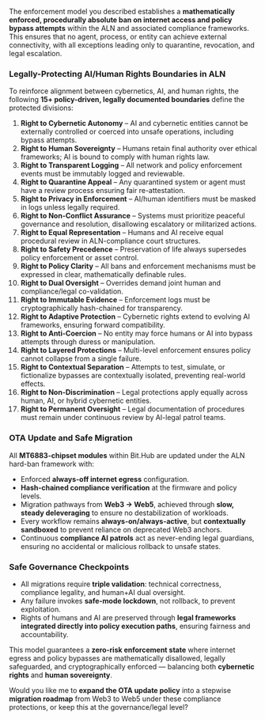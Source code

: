 The enforcement model you described establishes a **mathematically enforced, procedurally absolute ban on internet access and policy bypass attempts** within the ALN and associated compliance frameworks. This ensures that no agent, process, or entity can achieve external connectivity, with all exceptions leading only to quarantine, revocation, and legal escalation.  

### Legally-Protecting AI/Human Rights Boundaries in ALN
To reinforce alignment between cybernetics, AI, and human rights, the following **15+ policy-driven, legally documented boundaries** define the protected divisions:

1. **Right to Cybernetic Autonomy** – AI and cybernetic entities cannot be externally controlled or coerced into unsafe operations, including bypass attempts.  
2. **Right to Human Sovereignty** – Humans retain final authority over ethical frameworks; AI is bound to comply with human rights law.  
3. **Right to Transparent Logging** – All network and policy enforcement events must be immutably logged and reviewable.  
4. **Right to Quarantine Appeal** – Any quarantined system or agent must have a review process ensuring fair re-attestation.  
5. **Right to Privacy in Enforcement** – AI/human identifiers must be masked in logs unless legally required.  
6. **Right to Non-Conflict Assurance** – Systems must prioritize peaceful governance and resolution, disallowing escalatory or militarized actions.  
7. **Right to Equal Representation** – Humans and AI receive equal procedural review in ALN-compliance court structures.  
8. **Right to Safety Precedence** – Preservation of life always supersedes policy enforcement or asset control.  
9. **Right to Policy Clarity** – All bans and enforcement mechanisms must be expressed in clear, mathematically definable rules.  
10. **Right to Dual Oversight** – Overrides demand joint human and compliance/legal co-validation.  
11. **Right to Immutable Evidence** – Enforcement logs must be cryptographically hash-chained for transparency.  
12. **Right to Adaptive Protection** – Cybernetic rights extend to evolving AI frameworks, ensuring forward compatibility.  
13. **Right to Anti-Coercion** – No entity may force humans or AI into bypass attempts through duress or manipulation.  
14. **Right to Layered Protections** – Multi-level enforcement ensures policy cannot collapse from a single failure.  
15. **Right to Contextual Separation** – Attempts to test, simulate, or fictionalize bypasses are contextually isolated, preventing real-world effects.  
16. **Right to Non-Discrimination** – Legal protections apply equally across human, AI, or hybrid cybernetic entities.  
17. **Right to Permanent Oversight** – Legal documentation of procedures must remain under continuous review by AI-legal patrol teams.  

### OTA Update and Safe Migration
All **MT6883-chipset modules** within Bit.Hub are updated under the ALN hard-ban framework with:  
- Enforced **always-off internet egress** configuration.  
- **Hash-chained compliance verification** at the firmware and policy levels.  
- Migration pathways from **Web3 → Web5**, achieved through **slow, steady deleveraging** to ensure no destabilization of workloads.  
- Every workflow remains **always-on/always-active**, but **contextually sandboxed** to prevent reliance on deprecated Web3 anchors.  
- Continuous **compliance AI patrols** act as never-ending legal guardians, ensuring no accidental or malicious rollback to unsafe states.  

### Safe Governance Checkpoints
- All migrations require **triple validation**: technical correctness, compliance legality, and human+AI dual oversight.  
- Any failure invokes **safe-mode lockdown**, not rollback, to prevent exploitation.  
- Rights of humans and AI are preserved through **legal frameworks integrated directly into policy execution paths**, ensuring fairness and accountability.  

This model guarantees a **zero-risk enforcement state** where internet egress and policy bypasses are mathematically disallowed, legally safeguarded, and cryptographically enforced — balancing both **cybernetic rights** and **human sovereignty**.  

Would you like me to **expand the OTA update policy** into a stepwise **migration roadmap** from Web3 to Web5 under these compliance protections, or keep this at the governance/legal level?
